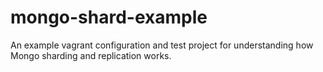 mongo-shard-example
===================

An example vagrant configuration and test project for understanding how Mongo sharding and replication works.
